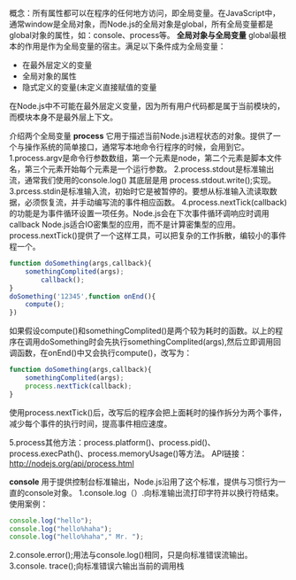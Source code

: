 ﻿概念：所有属性都可以在程序的任何地方访问，即全局变量。在JavaScript中，通常window是全局对象，而Node.js的全局对象是global，所有全局变量都是global对象的属性，如：console、process等。
**全局对象与全局变量**
global最根本的作用是作为全局变量的宿主。满足以下条件成为全局变量：

- 在最外层定义的变量
- 全局对象的属性
- 隐式定义的变量(未定义直接赋值的变量

在Node.js中不可能在最外层定义变量，因为所有用户代码都是属于当前模块的，而模块本身不是最外层上下文。

介绍两个全局变量
**process**
它用于描述当前Node.js进程状态的对象。提供了一个与操作系统的简单接口，通常写本地命令行程序的时候，会用到它。
1.process.argv是命令行参数数组，第一个元素是node，第二个元素是脚本文件名，第三个元素开始每个元素是一个运行参数。
2.process.stdout是标准输出流，通常我们使用的console.log()  其底层是用 process.stdout.write();实现。
3.prcess.stdin是标准输入流，初始时它是被暂停的。要想从标准输入流读取数据，必须恢复流，并手动编写流的事件相应函数。
4.process.nextTick(callback)的功能是为事件循环设置一项任务。Node.js会在下次事件循环调响应时调用callback
Node.js适合IO密集型的应用，而不是计算密集型的应用。process.nextTick()提供了一个这样工具，可以把复杂的工作拆散，编较小的事件程一个。
```javascript
function doSomething(args,callback){
    somethingComplited(args);
        callback();
}      
doSomething('12345',function onEnd(){
    compute();
})
```
如果假设compute()和somethingComplited()是两个较为耗时的函数。以上的程序在调用doSomething时会先执行somethingComplited(args),然后立即调用回调函数，在onEnd()中又会执行compute()，改写为：
```javascript 
function doSomething(args,callback){
    somethingComplited(args);
    process.nextTick(callback);
}
```
使用process.nextTick()后，改写后的程序会把上面耗时的操作拆分为两个事件，减少每个事件的执行时间，提高事件相应速度。

5.process其他方法：process.platform()、process.pid()、process.execPath()、process.memoryUsage()等方法。
API链接：http://nodejs.org/api/process.html

**console**
用于提供控制台标准输出，Node.js沿用了这个标准，提供与习惯行为一直的console对象。
1.console.log（）.向标准输出流打印字符并以换行符结束。
使用案例：
```javascript
console.log("hello");
console.log("hello%haha");
console.log("hello%haha"," Mr. ");
```
2.console.error();用法与console.log()相同，只是向标准错误流输出。
3.console. trace();向标准错误六输出当前的调用栈